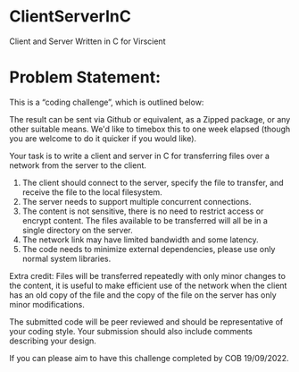 # ClientServerInC
 Client and Server Written in C for Virscient

Problem Statement:
==================

This is a “coding challenge”, which is outlined below:

The result can be sent via Github or equivalent, as a Zipped package, or any other suitable means.
 We'd like to timebox this to one week elapsed (though you are welcome to do it quicker if you would like).

Your task is to write a client and server in C for transferring files over a network from the server to the client.
 
1.  The client should connect to the server, specify the file to transfer,
     and receive the file to the local filesystem.
2.  The server needs to support multiple concurrent connections.
3.  The content is not sensitive, there is no need to restrict access or encrypt content.
     The files available to be transferred will all be in a single directory on the server.
4.  The network link may have limited bandwidth and some latency.
5.  The code needs to minimize external dependencies, please use only normal system libraries.

Extra credit:  Files will be transferred repeatedly with only minor changes to the content,
 it is useful to make efficient use of the network when the client has an old copy of the file
 and the copy of the file on the server has only minor modifications.

The submitted code will be peer reviewed and should be representative of your coding style.
 Your submission should also include comments describing your design.

  
 If you can please aim to have this challenge completed by COB 19/09/2022.
 